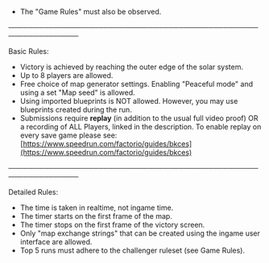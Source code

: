 - The "Game Rules" must also be observed.

────────────────────────────────────────────────────────────────

Basic Rules:

- Victory is achieved by reaching the outer edge of the solar system.
- Up to 8 players are allowed.
- Free choice of map generator settings. Enabling "Peaceful mode" and using a set "Map seed" is allowed.
- Using imported blueprints is NOT allowed. However, you may use blueprints created during the run.
- Submissions require **replay** (in addition to the usual full video proof) OR a recording of ALL Players, linked in the description. To enable replay on every save game please see: [https://www.speedrun.com/factorio/guides/bkces](https://www.speedrun.com/factorio/guides/bkces)

────────────────────────────────────────────────────────────────

Detailed Rules:

- The time is taken in realtime, not ingame time.
- The timer starts on the first frame of the map.
- The timer stops on the first frame of the victory screen.
- Only "map exchange strings" that can be created using the ingame user interface are allowed.
- Top 5 runs must adhere to the challenger ruleset (see Game Rules).